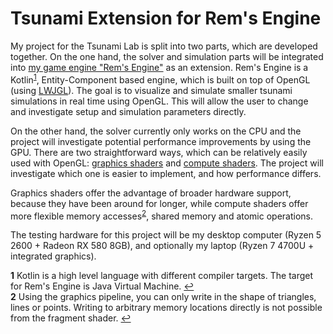 # Tsunami Extension for Rem's Engine

My project for the Tsunami Lab is split into two parts, which are developed together.
On the one hand, the solver and simulation parts will be integrated into
[my game engine "Rem's Engine"](https://github.com/AntonioNoack/RemsStudio/blob/master/RemsEngine.md) as an extension.
Rem's Engine is a Kotlin<sup id="a1">[1](#f1)</sup>, Entity-Component based engine, which is built on top of OpenGL (using [LWJGL](https://www.lwjgl.org/)).
The goal is to visualize and simulate smaller tsunami simulations in real time using OpenGL.
This will allow the user to change and investigate setup and simulation parameters directly.

On the other hand, the solver currently only works on the CPU and the project will investigate potential performance 
improvements by using the GPU. There are two straightforward ways, which can be relatively easily used with OpenGL:
[graphics shaders](https://www.khronos.org/opengl/wiki/Shader) and [compute shaders](https://www.khronos.org/opengl/wiki/Compute_Shader). The project will investigate which one is easier to implement,
and how performance differs.

Graphics shaders offer the advantage of broader hardware support, because they have been around for longer,
while compute shaders offer more flexible memory accesses<sup id="a2">[2](#f2)</sup>, shared memory and atomic operations.

The testing hardware for this project will be my desktop computer (Ryzen 5 2600 + Radeon RX 580 8GB),
and optionally my laptop (Ryzen 7 4700U + integrated graphics).

<b id="f1">1</b> Kotlin is a high level language with different compiler targets.
The target for Rem's Engine is Java Virtual Machine. [↩](#a1)<br>
<b id="f2">2</b> Using the graphics pipeline, you can only write in the shape of triangles, lines or points.
Writing to arbitrary memory locations directly is not possible from the fragment shader. [↩](#a2)